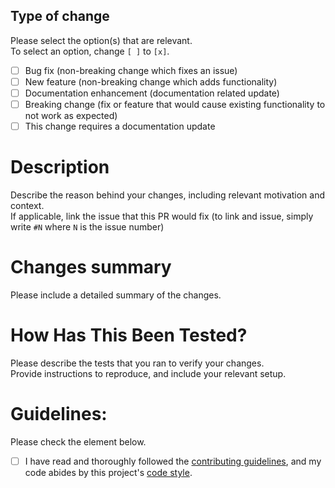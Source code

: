 ## Type of change

Please select the option(s) that are relevant.  
To select an option, change `[ ]` to `[x]`.

- [ ] Bug fix (non-breaking change which fixes an issue)
- [ ] New feature (non-breaking change which adds functionality)
- [ ] Documentation enhancement (documentation related update)
- [ ] Breaking change (fix or feature that would cause existing functionality to not work as expected)
- [ ] This change requires a documentation update

# Description

Describe the reason behind your changes, including relevant motivation and context.  
If applicable, link the issue that this PR would fix (to link and issue, simply write `#N` where `N` is the issue number)

# Changes summary

Please include a detailed summary of the changes.

# How Has This Been Tested?

Please describe the tests that you ran to verify your changes.  
Provide instructions to reproduce, and include your relevant setup.

# Guidelines:

Please check the element below.  
- [ ] I have read and thoroughly followed the [contributing guidelines](https://github.com/Crystal-Nest/.github/blob/main/.github/CONTRIBUTING.md), and my code abides by this project's [code style](https://github.com/Crystal-Nest/.github/blob/main/.github/CONTRIBUTING.md#code-style).
